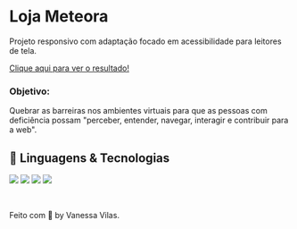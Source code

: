 # Loja Meteora
Projeto responsivo com adaptação focado em acessibilidade para leitores de tela.

[Clique aqui para ver o resultado!](https://vanvilas.github.io/loja_meteora/)

<h3>Objetivo: </h3>
Quebrar as barreiras nos ambientes virtuais para que as pessoas com deficiência possam "perceber, entender, navegar, interagir e contribuir para a web".


 ## 🚀 Linguagens & Tecnologias
<img src="https://img.shields.io/badge/HTML-239120?style=for-the-badge&logo=html5&logoColor=white"/> <img src="https://img.shields.io/badge/CSS-239120?&style=for-the-badge&logo=css3&logoColor=white"/> <img src="https://img.shields.io/badge/Bootstrap-563D7C?style=for-the-badge&logo=bootstrap&logoColor=white"/> <img src="https://img.shields.io/badge/JavaScript-323330?style=for-the-badge&logo=javascript&logoColor=F7DF1E"/>

</br>

Feito com 💙 by Vanessa Vilas.

